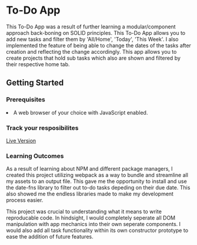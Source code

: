 # To-Do App
<p>This To-Do App was a result of further learning a modular/component approach back-boning on SOLID principles. This To-Do App allows you to add new tasks and filter
  them by 'All/Home', 'Today', 'This Week'. I also implemented the feature of being able to change the dates of the tasks after creation and reflecting the change accordingly.
  This app allows you to create projects that hold sub tasks which also are shown and filtered by their respective home tab.</p>
  <h2>Getting Started</h2>
  <h3>Prerequisites</h3>
  <li>A web browser of your choice with JavaScript enabled.</li>
  <h3>Track your resposibilites</h3>
  <a href="https://oalva-rez.github.io/todo-app/">Live Version</a>
  <h3>Learning Outcomes</h3>
  <p>As a result of learning about NPM and different package managers, I created this project utilizing webpack as a way to bundle and streamline all my assets
  to an output file. This gave me the opportunity to install and use the date-fns library to filter out to-do tasks depeding on their due date. This also showed me
  the endless libraries made to make my development process easier.
  <p>This project was crucial to understanding what it means to write reproducable code. In hindsight, I would completely seperate all 
  DOM manipulation with app mechanics into their own seperate components. I would also add all task functionality within its own constructor prototype to ease the addition
    of future features.</p>
  
